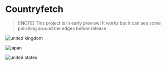 # Countryfetch

> ![NOTE]
> This project is in early preview! It _works_ but it can see some polishing around the edges before release

![united kingdom](https://github.com/user-attachments/assets/fed58bee-8df3-4ffd-a174-4a09e1ad4da3)

![japan](https://github.com/user-attachments/assets/49ed2991-c290-4859-b93a-07a068e23afa)


![united states](https://github.com/user-attachments/assets/b142255e-9d0d-4326-8a6a-9ab549bea861)

